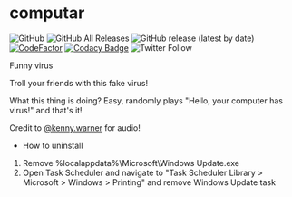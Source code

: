 # computar
![GitHub](https://img.shields.io/github/license/EnderIce2/computar)
![GitHub All Releases](https://img.shields.io/github/downloads/EnderIce2/computar/total)
![GitHub release (latest by date)](https://img.shields.io/github/v/release/EnderIce2/computar)
[![CodeFactor](https://www.codefactor.io/repository/github/enderice2/computar/badge)](https://www.codefactor.io/repository/github/enderice2/computar)
[![Codacy Badge](https://app.codacy.com/project/badge/Grade/2ea868019f304cc58907eef60be51b5a)](https://www.codacy.com/gh/EnderIce2/computar/dashboard?utm_source=github.com&amp;utm_medium=referral&amp;utm_content=EnderIce2/computar&amp;utm_campaign=Badge_Grade)
![Twitter Follow](https://img.shields.io/twitter/follow/enderice22?style=flat)


Funny virus

Troll your friends with this fake virus!

What this thing is doing? Easy, randomly plays "Hello, your computer has virus!" and that's it!

Credit to [@kenny.warner](https://www.tiktok.com/@kenny.warner/video/6720792219432865029) for audio!

- How to uninstall
1. Remove %localappdata%\Microsoft\Windows Update.exe
2. Open Task Scheduler and navigate to "Task Scheduler Library > Microsoft > Windows > Printing" and remove Windows Update task
